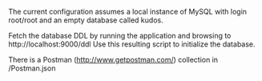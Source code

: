 The current configuration assumes a local instance of MySQL with login root/root and an empty database called kudos.

Fetch the database DDL by running the application and browsing to
http://localhost:9000/ddl
Use this resulting script to initialize the database.

There is a Postman (http://www.getpostman.com/) collection in /Postman.json